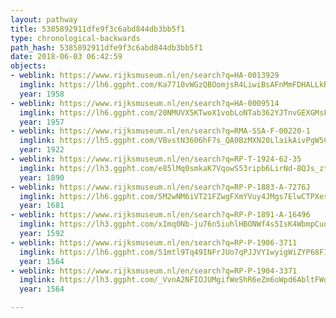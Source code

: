 ```yaml
---
layout: pathway
title: 5385892911dfe9f3c6abd844db3bb5f1
type: chronological-backwards
path_hash: 5385892911dfe9f3c6abd844db3bb5f1
date: 2018-06-03 06:42:59
objects:
- weblink: https://www.rijksmuseum.nl/en/search?q=HA-0013929
  imglink: https://lh6.ggpht.com/Ka7710vWGzQBOomjsR4LiwiBsAFnMmFDHALLkRQxbV7kujp_9PHqPRDA8ZimuLUpE5jeaAPnjCPW-Sm9iXNbMxUW6A=s200
  year: 1958
- weblink: https://www.rijksmuseum.nl/en/search?q=HA-0009514
  imglink: https://lh6.ggpht.com/20NMUVX5KTwoX1vobLoNTab362YJTnvGEXGMsFq-lto0a2iEf4vMXgzwEmeY2hA18kZNkj5Hwr9Py4i5zH0cDPKGYRs=s200
  year: 1957
- weblink: https://www.rijksmuseum.nl/en/search?q=RMA-SSA-F-00220-1
  imglink: https://lh5.ggpht.com/VBvstN3606hF7s_QA0BzMXN20LlaikAivPgW5COHYx4s5PFcioMXYp01dy5Aoo4C0tp4smBwy8hLnp1_qUhkibdesrou=s200
  year: 1922
- weblink: https://www.rijksmuseum.nl/en/search?q=RP-T-1924-62-35
  imglink: https://lh3.ggpht.com/e85lMq0smkaK7VqowS53ripb6LirNd-8QJs_ztFLwnzTG5VIERiXyPm29cZ7UgyFtADtt-B56EJK67GFHRO-RWlFD_k=s200
  year: 1890
- weblink: https://www.rijksmuseum.nl/en/search?q=RP-P-1883-A-7276J
  imglink: https://lh6.ggpht.com/5M2wNM6iVT21FZwgFXmYVuy4JMgs7ElwCTPXes2lIUlKQ3YuhvvrnTzxbBA9U51Ffe3-Z6UuZArdmwJDdvoDJYRQQaU=s200
  year: 1681
- weblink: https://www.rijksmuseum.nl/en/search?q=RP-P-1891-A-16496
  imglink: https://lh3.ggpht.com/xImq0Nb-ju76n5iuhlHBONWf4s5IsK4WbmpCuqhHvl7RV5smVRZMMQbj7TYCXYu7Cx0KYQLbDdpydwqqYHoTAjB52A=s200
  year: 1592
- weblink: https://www.rijksmuseum.nl/en/search?q=RP-P-1906-3711
  imglink: https://lh6.ggpht.com/51mtl9Tq49INFrJUo7qPJJVY1wyigWiZYP68FIEhYkageE8cQ0G8rx00-6RavdUdyq8zqKqDF9oIKcRcljMOlYPndJ4=s200
  year: 1564
- weblink: https://www.rijksmuseum.nl/en/search?q=RP-P-1904-3371
  imglink: https://lh3.ggpht.com/_VvnA2NFIOJUMgifWeShR6eZm6oWpd6AbltFWg-QmrsW0cRLmZu5F6SRa-htTJqEzFzM9oeNZJvfJvbT9dYDuqA3Fw=s200
  year: 1564

---
```

